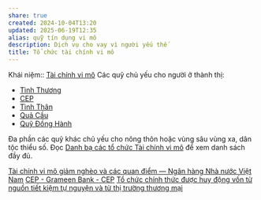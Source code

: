 ```yaml
---
share: true
created: 2024-10-04T13:20
updated: 2025-06-19T12:35
alias: quỹ tín dụng vi mô
description: Dịch vụ cho vay vì người yếu thế
title: Tổ chức tài chính vi mô
---
```

Khái niệm:: [Tài chính vi mô](../../../../%E2%9A%A1Hi%E1%BB%83u%20bi%E1%BA%BFt%20s%C3%A2u/%CE%9E%20Kh%C3%A1i%20ni%E1%BB%87m/T%C3%A0i%20ch%C3%ADnh%20vi%20m%C3%B4.md)
Các quỹ chủ yếu cho người ở thành thị:
- [Tình Thương](https://tymfund.org.vn/about-us/our-team/)
- [CEP](./CEP.md)
- [Tình Thân](./T%C3%ACnh%20Th%C3%A2n.md)
- [Quả Cầu](../../../../%F0%9F%93%90D%E1%BB%B1%20%C3%A1n/Gi%C3%BAp%20nhau%20tho%C3%A1t%20n%E1%BB%A3/Qu%E1%BB%B9%20t%C3%ADn%20d%E1%BB%A5ng%20vi%20m%C3%B4%20Qu%E1%BA%A3%20C%E1%BA%A7u.md)
- [Quỹ Đồng Hành](./Qu%E1%BB%B9%20%C4%90%E1%BB%93ng%20H%C3%A0nh.md)

Đa phần các quỹ khác chủ yếu cho nông thôn hoặc vùng sâu vùng xa, dân tộc thiểu số. Đọc [Danh bạ các tổ chức Tài chính vi mô](https://microfinance.com.vn/du-an-project/danh-ba-cac-to-chuc-tai-chinh-vi-mo/) để xem danh sách đầy đủ.

[Tài chính vi mô giảm nghèo và các quan điểm — Ngân hàng Nhà nước Việt Nam](https://sbv.gov.vn/webcenter/portal/vi/menu/rm/apph/tcnh/tcnh_chitiet?dDocName=SBV245209&p=29&_afrLoop=3549097939259755#%40%3F_afrLoop%3D3549097939259755%26centerWidth%3D80%2525%26dDocName%3DSBV245209%26leftWidth%3D20%2525%26p%3D29%26rightWidth%3D0%2525%26showFooter%3Dfalse%26showHeader%3Dfalse%26_adf.ctrl-state%3D10s1q03l10_4)
[CEP - Grameen Bank - CEP](https://cep.org.vn/vt_doi_tac/cep-grameen-bank/)
[Tổ chức chính thức được huy động vốn từ nguồn tiết kiệm tự nguyện và từ thị trường thương mại](../../../Lu%E1%BA%ADt,%20qu%E1%BA%A3n%20l%C3%BD%20nh%C3%A0%20n%C6%B0%E1%BB%9Bc/T%C3%A0i%20ch%C3%ADnh/Ti%E1%BB%81n%20t%E1%BB%87,%20ng%C3%A2n%20h%C3%A0ng/V%C3%AC%20ng%C6%B0%E1%BB%9Di%20y%E1%BA%BFu%20th%E1%BA%BF/T%C3%A0i%20ch%C3%ADnh%20vi%20m%C3%B4/T%E1%BB%95%20ch%E1%BB%A9c%20ch%C3%ADnh%20th%E1%BB%A9c%20%C4%91%C6%B0%E1%BB%A3c%20huy%20%C4%91%E1%BB%99ng%20v%E1%BB%91n%20t%E1%BB%AB%20ngu%E1%BB%93n%20ti%E1%BA%BFt%20ki%E1%BB%87m%20t%E1%BB%B1%20nguy%E1%BB%87n%20v%C3%A0%20t%E1%BB%AB%20th%E1%BB%8B%20tr%C6%B0%E1%BB%9Dng%20th%C6%B0%C6%A1ng%20m%E1%BA%A1i.md)